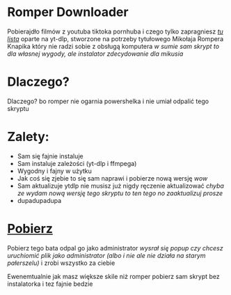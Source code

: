 # Romper Downloader

Pobierajdło filmów z youtuba tiktoka pornhuba i czego tylko zapragniesz *[tu lista](https://github.com/yt-dlp/yt-dlp/blob/master/supportedsites.md)* oparte na yt-dlp, stworzone na potrzeby tytułowego Mikołaja Rompera Knapika który nie radzi sobie z obsługą komputera *w sumie sam skrypt to dla własnej wygody, ale instalator zdecydowanie dla mikusia*

# Dlaczego?

Dlaczego? bo romper nie ogarnia powershelka i nie umiał odpalić tego skryptu

# Zalety:
- Sam się fajnie instaluje
- Sam instaluje zależości (yt-dlp i ffmpega)
- Wygodny i fajny w użytku
- Jak coś się zjebie to się sam naprawi i pobierze nową wersję *wow*
- Sam aktualizuje ytdlp nie musisz już nigdy ręczenie aktualizować *chyba ze wydam nową wersję tego skryptu to ten tego no zaaktualizuj prosze*
- dupadupadupa

# [Pobierz](https://github.com/piotrusdfgmfk/asius/blob/23abb726c4451a791bc695683b8bb445e2b1f3f8/romperdownloader/install.bat)

Pobierz tego bata odpal go jako administrator *wysrał się popup czy chcesz uruchiomić plik jako administrator (albo i nie ale nie działa na starym pałerszelu)* i zrobi wszystko za ciebie

Ewenemtualnie jak masz większe skile niż romper pobierz sam skrypt bez instalatorka i tez fajnie bedzie
